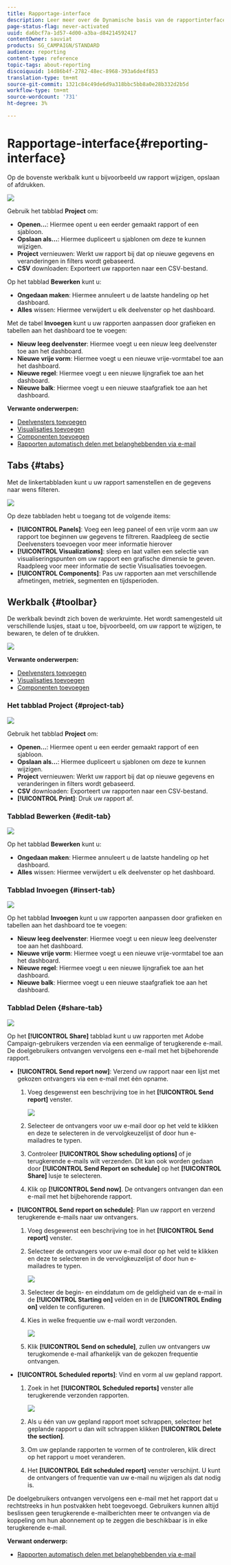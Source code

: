```yaml
---
title: Rapportage-interface
description: Leer meer over de Dynamische basis van de rapportinterface en hoe te door de verschillende lusjes en de menu's te navigeren.
page-status-flag: never-activated
uuid: da6bcf7a-1d57-4d00-a3ba-d84214592417
contentOwner: sauviat
products: SG_CAMPAIGN/STANDARD
audience: reporting
content-type: reference
topic-tags: about-reporting
discoiquuid: 14d86b4f-2782-48ec-8968-393a6de4f853
translation-type: tm+mt
source-git-commit: 1321c84c49de6d9a318bbc5bb8a0e28b332d2b5d
workflow-type: tm+mt
source-wordcount: '731'
ht-degree: 3%

---
```



# Rapportage-interface{#reporting-interface}

Op de bovenste werkbalk kunt u bijvoorbeeld uw rapport wijzigen, opslaan of afdrukken.

![](assets/dynamic_report_toolbar.png)

Gebruik het tabblad **Project** om:

* **Openen...**: Hiermee opent u een eerder gemaakt rapport of een sjabloon.
* **Opslaan als...**: Hiermee dupliceert u sjablonen om deze te kunnen wijzigen.
* **Project** vernieuwen: Werkt uw rapport bij dat op nieuwe gegevens en veranderingen in filters wordt gebaseerd.
* **CSV** downloaden: Exporteert uw rapporten naar een CSV-bestand.

Op het tabblad **Bewerken** kunt u:

* **Ongedaan maken**: Hiermee annuleert u de laatste handeling op het dashboard.
* **Alles** wissen: Hiermee verwijdert u elk deelvenster op het dashboard.

Met de tabel **Invoegen** kunt u uw rapporten aanpassen door grafieken en tabellen aan het dashboard toe te voegen:

* **Nieuw leeg deelvenster**: Hiermee voegt u een nieuw leeg deelvenster toe aan het dashboard.
* **Nieuwe vrije vorm**: Hiermee voegt u een nieuwe vrije-vormtabel toe aan het dashboard.
* **Nieuwe regel**: Hiermee voegt u een nieuwe lijngrafiek toe aan het dashboard.
* **Nieuwe balk**: Hiermee voegt u een nieuwe staafgrafiek toe aan het dashboard.

**Verwante onderwerpen:**

* [Deelvensters toevoegen](../../reporting/using/adding-panels.md)
* [Visualisaties toevoegen](../../reporting/using/adding-visualizations.md)
* [Componenten toevoegen](../../reporting/using/adding-components.md)
* [Rapporten automatisch delen met belanghebbenden via e-mail](https://helpx.adobe.com/campaign/kb/simplify-campaign-management.html#Reportandshareinsightswithallstakeholders)

## Tabs {#tabs}

Met de linkertabbladen kunt u uw rapport samenstellen en de gegevens naar wens filteren.

![](assets/dynamic_report_interface.png)

Op deze tabbladen hebt u toegang tot de volgende items:

* **[!UICONTROL Panels]**: Voeg een leeg paneel of een vrije vorm aan uw rapport toe beginnen uw gegevens te filtreren. Raadpleeg de sectie Deelvensters toevoegen voor meer informatie hierover
* **[!UICONTROL Visualizations]**: sleep en laat vallen een selectie van visualiseringspunten om uw rapport een grafische dimensie te geven. Raadpleeg voor meer informatie de sectie Visualisaties toevoegen.
* **[!UICONTROL Components]**: Pas uw rapporten aan met verschillende afmetingen, metriek, segmenten en tijdsperioden.

## Werkbalk {#toolbar}

De werkbalk bevindt zich boven de werkruimte. Het wordt samengesteld uit verschillende lusjes, staat u toe, bijvoorbeeld, om uw rapport te wijzigen, te bewaren, te delen of te drukken.

![](assets/dynamic_report_toolbar.png)

**Verwante onderwerpen:**

* [Deelvensters toevoegen](../../reporting/using/adding-panels.md)
* [Visualisaties toevoegen](../../reporting/using/adding-visualizations.md)
* [Componenten toevoegen](../../reporting/using/adding-components.md)

### Het tabblad Project {#project-tab}

![](assets/tab_project.png)

Gebruik het tabblad **Project** om:

* **Openen...**: Hiermee opent u een eerder gemaakt rapport of een sjabloon.
* **Opslaan als...**: Hiermee dupliceert u sjablonen om deze te kunnen wijzigen.
* **Project** vernieuwen: Werkt uw rapport bij dat op nieuwe gegevens en veranderingen in filters wordt gebaseerd.
* **CSV** downloaden: Exporteert uw rapporten naar een CSV-bestand.
* **[!UICONTROL Print]**: Druk uw rapport af.

### Tabblad Bewerken {#edit-tab}

![](assets/tab_edit.png)

Op het tabblad **Bewerken** kunt u:

* **Ongedaan maken**: Hiermee annuleert u de laatste handeling op het dashboard.
* **Alles** wissen: Hiermee verwijdert u elk deelvenster op het dashboard.

### Tabblad Invoegen {#insert-tab}

![](assets/tab_insert.png)

Op het tabblad **Invoegen** kunt u uw rapporten aanpassen door grafieken en tabellen aan het dashboard toe te voegen:

* **Nieuw leeg deelvenster**: Hiermee voegt u een nieuw leeg deelvenster toe aan het dashboard.
* **Nieuwe vrije vorm**: Hiermee voegt u een nieuwe vrije-vormtabel toe aan het dashboard.
* **Nieuwe regel**: Hiermee voegt u een nieuwe lijngrafiek toe aan het dashboard.
* **Nieuwe balk**: Hiermee voegt u een nieuwe staafgrafiek toe aan het dashboard.

### Tabblad Delen {#share-tab}

![](assets/tab_share_1.png)

Op het **[!UICONTROL Share]** tabblad kunt u uw rapporten met Adobe Campaign-gebruikers verzenden via een eenmalige of terugkerende e-mail. De doelgebruikers ontvangen vervolgens een e-mail met het bijbehorende rapport.

* **[!UICONTROL Send report now]**: Verzend uw rapport naar een lijst met gekozen ontvangers via een e-mail met één opname.

   1. Voeg desgewenst een beschrijving toe in het **[!UICONTROL Send report]** venster.

      ![](assets/tab_share_4.png)

   1. Selecteer de ontvangers voor uw e-mail door op het veld te klikken en deze te selecteren in de vervolgkeuzelijst of door hun e-mailadres te typen.
   1. Controleer **[!UICONTROL Show scheduling options]** of je terugkerende e-mails wilt verzenden. Dit kan ook worden gedaan door **[!UICONTROL Send Report on schedule]** op het **[!UICONTROL Share]** lusje te selecteren.
   1. Klik op **[!UICONTROL Send now]**. De ontvangers ontvangen dan een e-mail met het bijbehorende rapport.

* **[!UICONTROL Send report on schedule]**: Plan uw rapport en verzend terugkerende e-mails naar uw ontvangers.

   1. Voeg desgewenst een beschrijving toe in het **[!UICONTROL Send report]** venster.
   1. Selecteer de ontvangers voor uw e-mail door op het veld te klikken en deze te selecteren in de vervolgkeuzelijst of door hun e-mailadres te typen.

      ![](assets/tab_share_5.png)

   1. Selecteer de begin- en einddatum om de geldigheid van de e-mail in de **[!UICONTROL Starting on]** velden en in de **[!UICONTROL Ending on]** velden te configureren.
   1. Kies in welke frequentie uw e-mail wordt verzonden.

      ![](assets/tab_share_2.png)

   1. Klik **[!UICONTROL Send on schedule]**, zullen uw ontvangers uw terugkomende e-mail afhankelijk van de gekozen frequentie ontvangen.

* **[!UICONTROL Scheduled reports]**: Vind en vorm al uw gepland rapport.

   1. Zoek in het **[!UICONTROL Scheduled reports]** venster alle terugkerende verzonden rapporten.

      ![](assets/tab_share_3.png)

   1. Als u één van uw gepland rapport moet schrappen, selecteer het geplande rapport u dan wilt schrappen klikken **[!UICONTROL Delete the section]**.
   1. Om uw geplande rapporten te vormen of te controleren, klik direct op het rapport u moet veranderen.
   1. Het **[!UICONTROL Edit scheduled report]** venster verschijnt. U kunt de ontvangers of frequentie van uw e-mail nu wijzigen als dat nodig is.

De doelgebruikers ontvangen vervolgens een e-mail met het rapport dat u rechtstreeks in hun postvakken hebt toegevoegd. Gebruikers kunnen altijd beslissen geen terugkerende e-mailberichten meer te ontvangen via de koppeling om hun abonnement op te zeggen die beschikbaar is in elke terugkerende e-mail.

**Verwant onderwerp:**

* [Rapporten automatisch delen met belanghebbenden via e-mail](https://helpx.adobe.com/campaign/kb/simplify-campaign-management.html#Reportandshareinsightswithallstakeholders)
